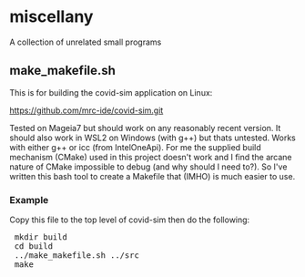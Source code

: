 # miscellany
A collection of unrelated small programs

## make_makefile.sh
This is for building the covid-sim application on Linux:

https://github.com/mrc-ide/covid-sim.git

Tested on Mageia7 but should work on any reasonably recent version. It should also work in WSL2 on Windows (with g++) but thats untested. Works with either g++ or icc (from IntelOneApi).
For me the supplied build mechanism (CMake) used in this project doesn't work and I find the arcane nature of CMake
impossible to debug (and why should I need to?). So I've written this bash tool to create a Makefile that (IMHO) is
much easier to use.

### Example ###
Copy this file to the top level of covid-sim then do the following:
<pre>
 mkdir build
 cd build
 ../make_makefile.sh ../src
 make
 </pre>
